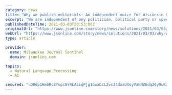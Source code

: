 ```yaml
---
category: news
title: "Why we publish editorials: An independent voice for Wisconsin helps hold the powerful to account"
excerpt: "We are independent of any politician, political party or special interest group. We work for our subscribers — period."
publishedDateTime: 2021-03-03T20:53:00Z
originalUrl: "https://www.jsonline.com/story/news/solutions/2021/03/03/why-we-publish-editorials-we-hold-wisconsins-powerful-account/6879000002/"
webUrl: "https://www.jsonline.com/story/news/solutions/2021/03/03/why-we-publish-editorials-we-hold-wisconsins-powerful-account/6879000002/"
type: article

provider:
  name: Milwaukee Journal Sentinel
  domain: jsonline.com

topics:
  - Natural Language Processing
  - AI

secured: "nD0dp1HmbRc8Yupc8YRLA5iqPjg1GwaDcLZvcJ4dxxUXoyVaNNZEdq26y9wK3WcfGRD7nAR4/QZCBwzKd//cDrkHIySz5pjQEKvRhSPAx/ETQ8e/ghVsLSFoITK/zr05jndfxDBXSfzxC713G37zz5uFSEBwhtQo1XS4WQQMs6erfTiv7Mw2ZVozmq3Z1ArTecw8xjsBC89O772HgrRe3H/wNDKes1eWv3hnjNSB0twIMmLPxUoJojC9t9K2+YlDtDt17SAnpIgDhID/BmSUnT2QWYeF6J/HwD+VVssb2dXe9c0NAKf1sZNUUug7ijuOQDFxcxFklwtqY9snI/NcmXJBuFSyojj3vYzOt91X4Ak=;0zRwo/DiA9uDiygcpE78Ew=="
---
```


